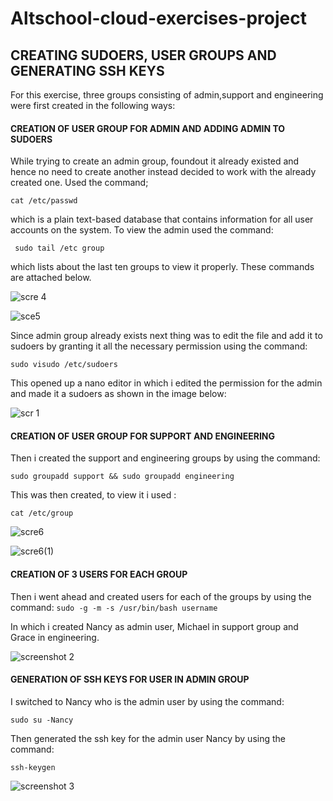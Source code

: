 # Altschool-cloud-exercises-project    
## CREATING SUDOERS, USER GROUPS AND GENERATING SSH KEYS<br>
 For this exercise, three groups consisting of admin,support and engineering were first created in the following ways:

#### CREATION OF USER GROUP FOR ADMIN AND ADDING ADMIN TO SUDOERS
While trying to create an admin group, foundout it already existed and hence no need to create another instead decided to work with the already created one. Used the command;

 `cat /etc/passwd`

  which is a plain text-based database that contains information for all user accounts on the system. To view the admin used the command:

  ` sudo tail /etc group`
  
   which lists about the last ten groups to view it properly. These commands are attached below. 

![scre 4](https://user-images.githubusercontent.com/105982108/188345667-a63c0896-a03e-42b8-b326-8ff8718a542b.png)

![sce5](https://user-images.githubusercontent.com/105982108/188345842-3575f66d-2883-41cb-83cc-de1370b03da0.png)



Since admin group already exists next thing was to edit the file and add it to sudoers by granting it all the necessary permission using the command:

`sudo visudo /etc/sudoers`

This opened up a nano editor in which i edited the permission for the admin and made it a sudoers as shown in the image below:

![scr 1](https://user-images.githubusercontent.com/105982108/189570166-1142cee7-663e-4807-96a9-a56c5f0f0553.png)


#### CREATION OF USER GROUP FOR SUPPORT AND ENGINEERING 
Then i created the support and engineering groups by using the command:

`sudo groupadd support && sudo groupadd engineering`

This was then created, to view it i used :

`cat /etc/group`

![scre6](https://user-images.githubusercontent.com/105982108/188346228-b50c8f0a-7df8-49d8-ad9b-f402882a3b02.png)

![scre6(1)](https://user-images.githubusercontent.com/105982108/188346354-c28bc346-0818-4092-9138-36c394c0d194.png)

#### CREATION OF 3 USERS FOR EACH GROUP

Then i went ahead and created users for each of the groups by using the command:
`sudo -g -m -s /usr/bin/bash username`

In which i created Nancy as admin user, Michael in support group and Grace in engineering.

![screenshot 2](https://user-images.githubusercontent.com/105982108/188346555-ecc77c39-a4e8-45bd-a352-daa87f7d731d.png)


 #### GENERATION OF SSH KEYS FOR USER IN ADMIN GROUP
 I switched to Nancy who is the admin user by using the command:

 `sudo su -Nancy`

Then generated the ssh key for the admin user Nancy by using the command:

`ssh-keygen`

![screenshot 3](https://user-images.githubusercontent.com/105982108/188346711-33049897-d795-4a33-9dc5-e825f7e2aa92.png)







